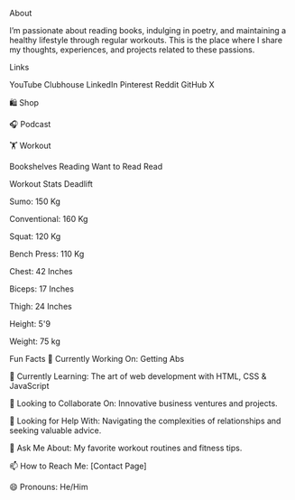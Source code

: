 About

I’m passionate about reading books, indulging in poetry, and maintaining a healthy lifestyle through regular workouts. This is the place where I share my thoughts, experiences, and projects related to these passions.

 

Links

YouTube
Clubhouse
LinkedIn
Pinterest
Reddit
GitHub
X
 

🛍️ Shop

🎧 Podcast

🏋️ Workout

 

Bookshelves
Reading
Want to Read
Read
 

Workout Stats
Deadlift

Sumo: 150 Kg

Conventional: 160 Kg

Squat: 120 Kg

Bench Press: 110 Kg

Chest: 42 Inches

Biceps: 17 Inches

Thigh: 24 Inches

Height: 5'9

Weight: 75 kg

 

Fun Facts
🔭 Currently Working On: Getting Abs

🌱 Currently Learning: The art of web development with HTML, CSS & JavaScript

👯 Looking to Collaborate On: Innovative business ventures and projects.

🤔 Looking for Help With: Navigating the complexities of relationships and seeking valuable advice.

💬 Ask Me About: My favorite workout routines and fitness tips.

📫 How to Reach Me: [Contact Page]

😄 Pronouns: He/Him